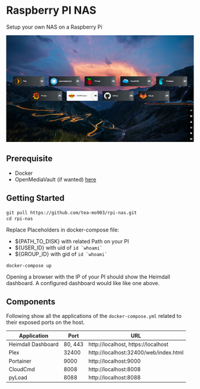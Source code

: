 # Raspberry PI NAS
Setup your own NAS on a Raspberry Pi

![dashboard](dashboard.jpg)

## Prerequisite
- Docker
- OpenMediaVault (if wanted) [here](https://www.openmediavault.org/)

## Getting Started
```
git pull https://github.com/tea-mo903/rpi-nas.git
cd rpi-nas
```
Replace Placeholders in docker-compose file:
- ${PATH_TO_DISK} with related Path on your PI
- ${USER_ID} with uid of ``id `whoami` ``
- ${GROUP_ID} with gid of ``id `whoami` ``
```
docker-compose up
```
Opening a browser with the IP of your PI should show the Heimdall dashboard. A configured dashboard would like like one above.

## Components
Following show all the applications of the `docker-compose.yml` related to their exposed ports on the host.

| Application | Port | URL |
| ------------| ---- | --- |
| Heimdall Dashboard | 80, 443 | http://localhost, https://localhost |
| Plex | 32400 | http://localhost:32400/web/index.html |
| Portainer | 9000 | http://localhost:9000 |
| CloudCmd | 8008 | http://localhost:8008 |
| pyLoad | 8088 | http://localhost:8088 |